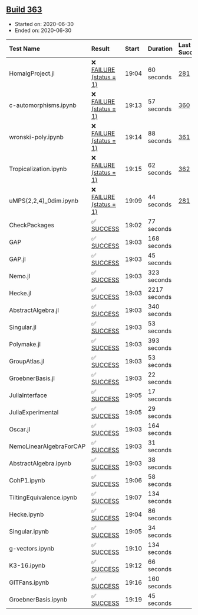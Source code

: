 ## [Build 363](https://oscarci.mathematik.uni-kl.de/job/oscar-stable/363/)

* Started on: 2020-06-30
* Ended on: 2020-06-30

| Test Name    | Result | Start | Duration | Last Success | First Failure |
|:-------------|:-------|:------|:---------|:-------------|:--------------|
| HomalgProject.jl | ❌ [FAILURE (status = 1)](https://oscarci.mathematik.uni-kl.de/job/oscar-stable/363/artifact/logs/build-363/HomalgProject.jl.log) | 19:04 | 60 seconds | [281](https://oscarci.mathematik.uni-kl.de/job/oscar-stable/281/) | [282](https://oscarci.mathematik.uni-kl.de/job/oscar-stable/282/) |
| c-automorphisms.ipynb | ❌ [FAILURE (status = 1)](https://oscarci.mathematik.uni-kl.de/job/oscar-stable/363/artifact/logs/build-363/c-automorphisms.ipynb.log) | 19:13 | 57 seconds | [360](https://oscarci.mathematik.uni-kl.de/job/oscar-stable/360/) | [361](https://oscarci.mathematik.uni-kl.de/job/oscar-stable/361/) |
| wronski-poly.ipynb | ❌ [FAILURE (status = 1)](https://oscarci.mathematik.uni-kl.de/job/oscar-stable/363/artifact/logs/build-363/wronski-poly.ipynb.log) | 19:14 | 88 seconds | [361](https://oscarci.mathematik.uni-kl.de/job/oscar-stable/361/) | [362](https://oscarci.mathematik.uni-kl.de/job/oscar-stable/362/) |
| Tropicalization.ipynb | ❌ [FAILURE (status = 1)](https://oscarci.mathematik.uni-kl.de/job/oscar-stable/363/artifact/logs/build-363/Tropicalization.ipynb.log) | 19:15 | 62 seconds | [362](https://oscarci.mathematik.uni-kl.de/job/oscar-stable/362/) | [363](https://oscarci.mathematik.uni-kl.de/job/oscar-stable/363/) |
| uMPS(2,2,4)_0dim.ipynb | ❌ [FAILURE (status = 1)](https://oscarci.mathematik.uni-kl.de/job/oscar-stable/363/artifact/logs/build-363/uMPS-2-2-4-_0dim.ipynb.log) | 19:09 | 44 seconds | [281](https://oscarci.mathematik.uni-kl.de/job/oscar-stable/281/) | [282](https://oscarci.mathematik.uni-kl.de/job/oscar-stable/282/) |
| CheckPackages | ✅ [SUCCESS](https://oscarci.mathematik.uni-kl.de/job/oscar-stable/363/artifact/logs/build-363/CheckPackages.log) | 19:02 | 77 seconds |  |  |
| GAP | ✅ [SUCCESS](https://oscarci.mathematik.uni-kl.de/job/oscar-stable/363/artifact/logs/build-363/GAP.log) | 19:03 | 168 seconds |  |  |
| GAP.jl | ✅ [SUCCESS](https://oscarci.mathematik.uni-kl.de/job/oscar-stable/363/artifact/logs/build-363/GAP.jl.log) | 19:03 | 45 seconds |  |  |
| Nemo.jl | ✅ [SUCCESS](https://oscarci.mathematik.uni-kl.de/job/oscar-stable/363/artifact/logs/build-363/Nemo.jl.log) | 19:03 | 323 seconds |  |  |
| Hecke.jl | ✅ [SUCCESS](https://oscarci.mathematik.uni-kl.de/job/oscar-stable/363/artifact/logs/build-363/Hecke.jl.log) | 19:03 | 2217 seconds |  |  |
| AbstractAlgebra.jl | ✅ [SUCCESS](https://oscarci.mathematik.uni-kl.de/job/oscar-stable/363/artifact/logs/build-363/AbstractAlgebra.jl.log) | 19:03 | 340 seconds |  |  |
| Singular.jl | ✅ [SUCCESS](https://oscarci.mathematik.uni-kl.de/job/oscar-stable/363/artifact/logs/build-363/Singular.jl.log) | 19:03 | 53 seconds |  |  |
| Polymake.jl | ✅ [SUCCESS](https://oscarci.mathematik.uni-kl.de/job/oscar-stable/363/artifact/logs/build-363/Polymake.jl.log) | 19:03 | 393 seconds |  |  |
| GroupAtlas.jl | ✅ [SUCCESS](https://oscarci.mathematik.uni-kl.de/job/oscar-stable/363/artifact/logs/build-363/GroupAtlas.jl.log) | 19:03 | 53 seconds |  |  |
| GroebnerBasis.jl | ✅ [SUCCESS](https://oscarci.mathematik.uni-kl.de/job/oscar-stable/363/artifact/logs/build-363/GroebnerBasis.jl.log) | 19:03 | 22 seconds |  |  |
| JuliaInterface | ✅ [SUCCESS](https://oscarci.mathematik.uni-kl.de/job/oscar-stable/363/artifact/logs/build-363/JuliaInterface.log) | 19:05 | 17 seconds |  |  |
| JuliaExperimental | ✅ [SUCCESS](https://oscarci.mathematik.uni-kl.de/job/oscar-stable/363/artifact/logs/build-363/JuliaExperimental.log) | 19:05 | 29 seconds |  |  |
| Oscar.jl | ✅ [SUCCESS](https://oscarci.mathematik.uni-kl.de/job/oscar-stable/363/artifact/logs/build-363/Oscar.jl.log) | 19:03 | 164 seconds |  |  |
| NemoLinearAlgebraForCAP | ✅ [SUCCESS](https://oscarci.mathematik.uni-kl.de/job/oscar-stable/363/artifact/logs/build-363/NemoLinearAlgebraForCAP.log) | 19:03 | 31 seconds |  |  |
| AbstractAlgebra.ipynb | ✅ [SUCCESS](https://oscarci.mathematik.uni-kl.de/job/oscar-stable/363/artifact/logs/build-363/AbstractAlgebra.ipynb.log) | 19:03 | 38 seconds |  |  |
| CohP1.ipynb | ✅ [SUCCESS](https://oscarci.mathematik.uni-kl.de/job/oscar-stable/363/artifact/logs/build-363/CohP1.ipynb.log) | 19:06 | 58 seconds |  |  |
| TiltingEquivalence.ipynb | ✅ [SUCCESS](https://oscarci.mathematik.uni-kl.de/job/oscar-stable/363/artifact/logs/build-363/TiltingEquivalence.ipynb.log) | 19:07 | 134 seconds |  |  |
| Hecke.ipynb | ✅ [SUCCESS](https://oscarci.mathematik.uni-kl.de/job/oscar-stable/363/artifact/logs/build-363/Hecke.ipynb.log) | 19:04 | 86 seconds |  |  |
| Singular.ipynb | ✅ [SUCCESS](https://oscarci.mathematik.uni-kl.de/job/oscar-stable/363/artifact/logs/build-363/Singular.ipynb.log) | 19:05 | 34 seconds |  |  |
| g-vectors.ipynb | ✅ [SUCCESS](https://oscarci.mathematik.uni-kl.de/job/oscar-stable/363/artifact/logs/build-363/g-vectors.ipynb.log) | 19:10 | 134 seconds |  |  |
| K3-16.ipynb | ✅ [SUCCESS](https://oscarci.mathematik.uni-kl.de/job/oscar-stable/363/artifact/logs/build-363/K3-16.ipynb.log) | 19:12 | 66 seconds |  |  |
| GITFans.ipynb | ✅ [SUCCESS](https://oscarci.mathematik.uni-kl.de/job/oscar-stable/363/artifact/logs/build-363/GITFans.ipynb.log) | 19:16 | 160 seconds |  |  |
| GroebnerBasis.ipynb | ✅ [SUCCESS](https://oscarci.mathematik.uni-kl.de/job/oscar-stable/363/artifact/logs/build-363/GroebnerBasis.ipynb.log) | 19:19 | 45 seconds |  |  |
